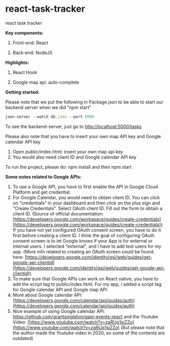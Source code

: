 # react-task-tracker
react task tracker 

**Key components:** 

1) Front-end: React

2) Back-end: NodeJS

**Highlights:** 

1) React Hook 

2) Google map api: auto-complete

**Getting started:**

Please note that we put the following in Package.json to be able to start our backend server when we did "npm start"

```jsx
json-server --watch db.json --port 5000
```

To see the backend-server, just go to [http://localhost:5000/tasks](http://localhost:5000/tasks)


Please also note that you have to insert your own map API key and Google calendar API key
1) Open public/index.html: insert your own map api key 
2) You would also need client ID and Google calendar API key

To run the project, please do: npm install and then npm start


**Some notes related to Google APIs:** 

1. To use a Google API, you have to first enable the API in Google Cloud Platform and get credential. 
2. For Google Calendar, you would need to obtain client ID. You can click on "credentials" in your dashboard and then click on the plus sign and "Create Credentials". Select OAuth client ID. Fill out the form to obtain a client ID. (Source of official documentation: [https://developers.google.com/workspace/guides/create-credentials](https://developers.google.com/workspace/guides/create-credentials)) If you have not yet configured OAuth consent screen, you have to do it first before creating a client ID. I think the goal of configuring OAuth consent screen is to let Google knows if your App is for external or internal users. I selected "external", and I have to add test users for my app. (More info related to creating an OAuth screen could be found. here: [https://developers.google.com/identity/gsi/web/guides/get-google-api-clientid](https://developers.google.com/identity/gsi/web/guides/get-google-api-clientid)) 
3. To make sure that Google APIs can work on React native, you have to add the script tag to public/index.html. For my app, I added a script tag for Google calendar API and Google map API. 
4. More about Google calendar API: [https://developers.google.com/calendar/api/guides/auth](https://developers.google.com/calendar/api/guides/auth)
5. Nice example of using Google calendar API: https://github.com/grantsingleton/gapi-events-react and the Youtube Video: [https://www.youtube.com/watch?v=zaRUq1siZZo](https://www.youtube.com/watch?v=zaRUq1siZZo) (But please note that the author made the Youtube video in 2020, so some of the contents are outdated)

